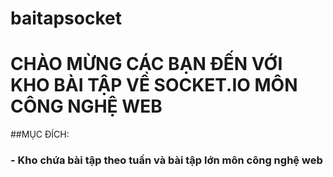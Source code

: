 # baitapsocket
<h1>CHÀO MỪNG CÁC BẠN ĐẾN VỚI KHO BÀI TẬP VỀ SOCKET.IO MÔN CÔNG NGHỆ WEB</h1>
##MỤC ĐÍCH:
<h3>- Kho chứa bài tập theo tuần và bài tập lớn môn công nghệ web</h3>
